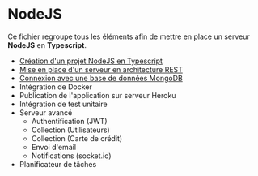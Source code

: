 # NodeJS

Ce fichier regroupe tous les éléments afin de mettre en place un serveur **NodeJS** en **Typescript**.

- [Création d'un projet NodeJS en Typescript](create-node-typescript-project.md)
- [Mise en place d'un serveur en architecture REST](express-rest-architecture.md)
- [Connexion avec une base de données MongoDB](mongodb.md)
- Intégration de Docker
- Publication de l'application sur serveur Heroku
- Intégration de test unitaire
- Serveur avancé
  - Authentification (JWT)
  - Collection (Utilisateurs)
  - Collection (Carte de crédit)
  - Envoi d'email
  - Notifications (socket.io)
- Planificateur de tâches

